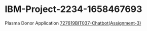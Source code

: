 # IBM-Project-2234-1658467693
Plasma Donor Application
[727619BIT037-Chatbot(Assignment-3)](https://web-chat.global.assistant.watson.appdomain.cloud/preview.html?backgroundImageURL=https%3A%2F%2Fjp-tok.assistant.watson.cloud.ibm.com%2Fpublic%2Fimages%2Fupx-f9a649ab-c466-42f9-a3af-3f5af605b776%3A%3A97c081d6-55d6-4e52-830b-28ad281015fc&integrationID=f22fbaa6-cfcc-4417-9b00-358847f24616&region=jp-tok&serviceInstanceID=f9a649ab-c466-42f9-a3af-3f5af605b776)
